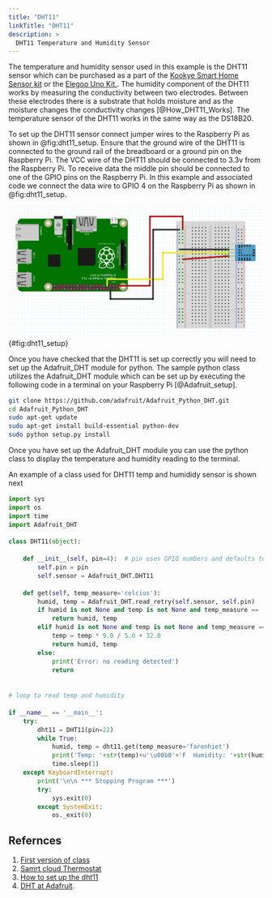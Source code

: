 ```yaml
---
title: "DHT11"
linkTitle: "DHT11"
description: >
  DHT11 Temperature and Humidity Sensor
---
```


The temperature and humidity sensor used in this example is the DHT11 sensor which can be purchased as a part of the [Kookye Smart Home Sensor kit](https://www.amazon.com/gp/product/B01J9GD3DG/ref=oh_aui_detailpage_o03_s01?ie=UTF8&psc=1) or the [Elegoo Uno Kit.](https://www.amazon.com/ELEGOO-Project-Starter-Tutorial-Arduino/dp/B01D8KOZF4/ref=sr_1_6?s=electronics&ie=UTF8&qid=1542065611&sr=1-6&keywords=dht11+temperature+and+humidity+module).  The humidity component of the DHT11 works by measuring the conductivity between two electrodes. Between these electrodes there is a substrate that holds moisture and as the moisture changes the conductivity changes [@How_DHT11_Works]. The temperature sensor of the DHT11 works in the same way as the DS18B20.

To set up the DHT11 sensor connect jumper wires to the Raspberry Pi as shown in @fig:dht11_setup.  Ensure that the ground wire of the DHT11 is connected to the ground rail of the breadboard or a ground pin on the Raspberry Pi.  The VCC wire of the DHT11 should be connected to 3.3v from the Raspberry Pi.  To receive data the middle pin should be connected to one of the GPIO pins on the Raspberry Pi.  In this example and associated code we connect the data wire to GPIO 4 on the Raspberry Pi as shown in @fig:dht11_setup.

![DHT11 Setup](DHT11_setup.png){#fig:dht11_setup}

Once you have checked that the DHT11 is set up correctly you will need to set up the Adafruit_DHT module for python.  The sample python class utilizes the Adafruit_DHT module which can be set up by executing the following code in a terminal on your Raspberry Pi [@Adafruit_setup].

```bash
git clone https://github.com/adafruit/Adafruit_Python_DHT.git
cd Adafruit_Python_DHT
sudo apt-get update
sudo apt-get install build-essential python-dev
sudo python setup.py install
```

Once you have set up the Adafruit_DHT module you can use the python class to display the temperature and humidity reading to the terminal.


An example of a class used for DHT11 temp and humididy sensor is shown
next


```python
import sys
import os
import time
import Adafruit_DHT

class DHT11(object):

	def __init__(self, pin=4):  # pin uses GPIO numbers and defaults to GPIO 4 
		self.pin = pin
		self.sensor = Adafruit_DHT.DHT11

	def get(self, temp_measure='celcius'):
		humid, temp = Adafruit_DHT.read_retry(self.sensor, self.pin)
		if humid is not None and temp is not None and temp_measure == 'celcius':
			return humid, temp
		elif humid is not None and temp is not None and temp_measure == 'farenhiet':
			temp = temp * 9.0 / 5.0 + 32.0
			return humid, temp
		else:
			print('Error: no reading detected')
			return


# loop to read temp and humidity

if __name__ == '__main__':
	try:
		dht11 = DHT11(pin=22)
		while True:
			humid, temp = dht11.get(temp_measure='farenhiet')
			print('Temp: '+str(temp)+u'\u00b0'+'F  Humidity: '+str(humid)+'%') # \u00b0 = the degrees symbol
			time.sleep(1)
	except KeyboardInterrupt:
		print('\n\n *** Stopping Program ***')
		try:
			sys.exit(0)
		except SystemExit:
			os._exit(0)
```

## Refernces

1. [First version of class](https://github.com/cloudmesh-community/fa18-523-84/blob/master/paper/code/temp_humid.py)
2. [Samrt cloud Thermostat](https://github.com/cloudmesh-community/fa18-523-84/blob/master/project-code/)
3. [How to set up the dht11](http://www.circuitbasics.com/how-to-set-up-the-dht11-humidity-sensor-on-the-raspberry-pi/)
4. [DHT at Adafruit](https://github.com/adafruit/Adafruit_Python_DHT).
